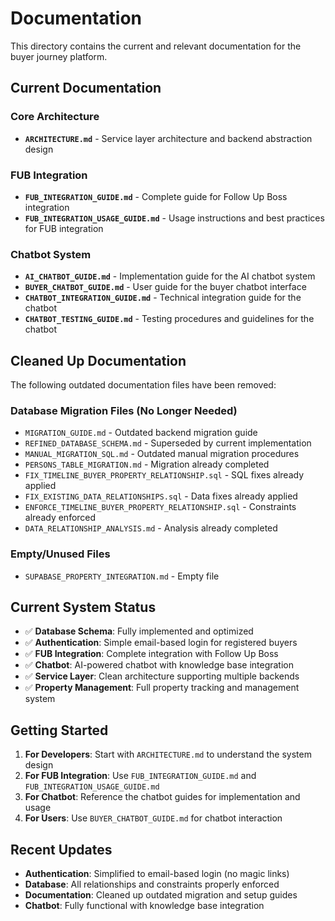 # Documentation

This directory contains the current and relevant documentation for the buyer journey platform.

## Current Documentation

### Core Architecture
- **`ARCHITECTURE.md`** - Service layer architecture and backend abstraction design

### FUB Integration
- **`FUB_INTEGRATION_GUIDE.md`** - Complete guide for Follow Up Boss integration
- **`FUB_INTEGRATION_USAGE_GUIDE.md`** - Usage instructions and best practices for FUB integration

### Chatbot System
- **`AI_CHATBOT_GUIDE.md`** - Implementation guide for the AI chatbot system
- **`BUYER_CHATBOT_GUIDE.md`** - User guide for the buyer chatbot interface
- **`CHATBOT_INTEGRATION_GUIDE.md`** - Technical integration guide for the chatbot
- **`CHATBOT_TESTING_GUIDE.md`** - Testing procedures and guidelines for the chatbot

## Cleaned Up Documentation

The following outdated documentation files have been removed:

### Database Migration Files (No Longer Needed)
- `MIGRATION_GUIDE.md` - Outdated backend migration guide
- `REFINED_DATABASE_SCHEMA.md` - Superseded by current implementation
- `MANUAL_MIGRATION_SQL.md` - Outdated manual migration procedures
- `PERSONS_TABLE_MIGRATION.md` - Migration already completed
- `FIX_TIMELINE_BUYER_PROPERTY_RELATIONSHIP.sql` - SQL fixes already applied
- `FIX_EXISTING_DATA_RELATIONSHIPS.sql` - Data fixes already applied
- `ENFORCE_TIMELINE_BUYER_PROPERTY_RELATIONSHIP.sql` - Constraints already enforced
- `DATA_RELATIONSHIP_ANALYSIS.md` - Analysis already completed

### Empty/Unused Files
- `SUPABASE_PROPERTY_INTEGRATION.md` - Empty file

## Current System Status

- ✅ **Database Schema**: Fully implemented and optimized
- ✅ **Authentication**: Simple email-based login for registered buyers
- ✅ **FUB Integration**: Complete integration with Follow Up Boss
- ✅ **Chatbot**: AI-powered chatbot with knowledge base integration
- ✅ **Service Layer**: Clean architecture supporting multiple backends
- ✅ **Property Management**: Full property tracking and management system

## Getting Started

1. **For Developers**: Start with `ARCHITECTURE.md` to understand the system design
2. **For FUB Integration**: Use `FUB_INTEGRATION_GUIDE.md` and `FUB_INTEGRATION_USAGE_GUIDE.md`
3. **For Chatbot**: Reference the chatbot guides for implementation and usage
4. **For Users**: Use `BUYER_CHATBOT_GUIDE.md` for chatbot interaction

## Recent Updates

- **Authentication**: Simplified to email-based login (no magic links)
- **Database**: All relationships and constraints properly enforced
- **Documentation**: Cleaned up outdated migration and setup guides
- **Chatbot**: Fully functional with knowledge base integration
